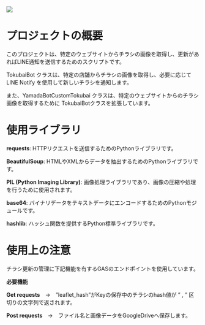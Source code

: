 <img src="https://qiita-user-contents.imgix.net/https%3A%2F%2Fimg.shields.io%2Fbadge%2F-Python-F2C63C.svg%3Flogo%3Dpython%26style%3Dfor-the-badge?ixlib=rb-4.0.0&amp;auto=format&amp;gif-q=60&amp;q=75&amp;s=c17144ccc12f9c19e9dbba2eec5c7980" data-canonical-src="https://img.shields.io/badge/-Python-F2C63C.svg?logo=python&amp;style=for-the-badge" srcset="https://qiita-user-contents.imgix.net/https%3A%2F%2Fimg.shields.io%2Fbadge%2F-Python-F2C63C.svg%3Flogo%3Dpython%26style%3Dfor-the-badge?ixlib=rb-4.0.0&amp;auto=format&amp;gif-q=60&amp;q=75&amp;w=1400&amp;fit=max&amp;s=5d7d909c2f70c6c8a0fc0477bd1a56ae 1x" loading="lazy">

# プロジェクトの概要
このプロジェクトは、特定のウェブサイトからチラシの画像を取得し、更新があればLINE通知を送信するためのスクリプトです。

TokubaiBot クラスは、特定の店舗からチラシの画像を取得し、必要に応じて LINE Notify を使用して新しいチラシを通知します。

また、YamadaBotCustomTokubai クラスは、特定のウェブサイトからのチラシ画像を取得するために TokubaiBotクラスを拡張しています。

# 使用ライブラリ
**requests**: HTTPリクエストを送信するためのPythonライブラリです。

**BeautifulSoup**: HTMLやXMLからデータを抽出するためのPythonライブラリです。

**PIL (Python Imaging Library)**: 画像処理ライブラリであり、画像の圧縮や処理を行うために使用されます。

**base64**: バイナリデータをテキストデータにエンコードするためのPythonモジュールです。

**hashlib**: ハッシュ関数を提供するPython標準ライブラリです。

# 使用上の注意
チラシ更新の管理に下記機能を有するGASのエンドポイントを使用しています。

**必要機能**

**Get requests**　→　”leaflet_hash”がKeyの保存中のチラシのhash値が ” , ” 区切りの文字列で返されます。

**Post requests**　→　ファイル名と画像データをGoogleDriveへ保存します。
